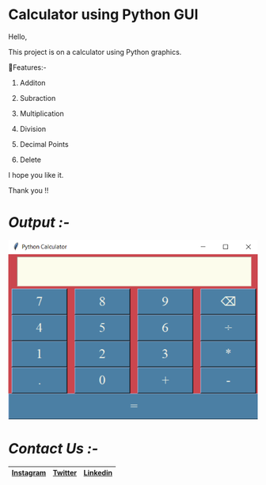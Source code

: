  # Calculator using Python GUI 
 Hello, 
 
 This project is on a calculator using Python graphics.
 
 📌Features:-

1. Additon

2. Subraction

3. Multiplication

4. Division

5. Decimal Points

6. Delete

I hope you like it.  
 
 Thank you !!
 
 # *Output :-*

![](Output.png)

 # *Contact Us :-*


|[Instagram](https://instagram.com/universal_coder)|[Twitter](https://twitter.com/LondheAaryan)|[Linkedin](https://www.linkedin.com/in/aaryan-r-londhe-0a1809179/)|
|-|-|-|

